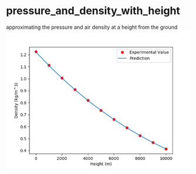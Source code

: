 # pressure_and_density_with_height
approximating the pressure and air density at a height from the ground
![](density%20vs%20height.png)

